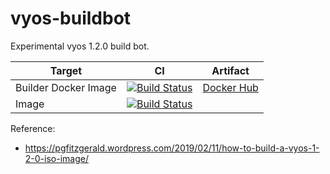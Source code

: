 # vyos-buildbot

Experimental vyos 1.2.0 build bot.

| Target               | CI                                                                                                                                                                                                                               | Artifact                                                                                     |
|----------------------|----------------------------------------------------------------------------------------------------------------------------------------------------------------------------------------------------------------------------------|----------------------------------------------------------------------------------------------|
| Builder Docker Image | [![Build Status](https://dev.azure.com/nekomimiswitch/VyOS/_apis/build/status/VyOS-builder%20Docker%20image?branchName=master)](https://dev.azure.com/nekomimiswitch/VyOS/_build/latest?definitionId=47&branchName=master) | [Docker Hub](https://hub.docker.com/r/jamesits/vyos-builder) |
| Image                | [![Build Status](https://dev.azure.com/nekomimiswitch/VyOS/_apis/build/status/VyOS?branchName=master)](https://dev.azure.com/nekomimiswitch/VyOS/_build/latest?definitionId=48&branchName=master)                                |                                                                                              |

Reference: 
* https://pgfitzgerald.wordpress.com/2019/02/11/how-to-build-a-vyos-1-2-0-iso-image/
